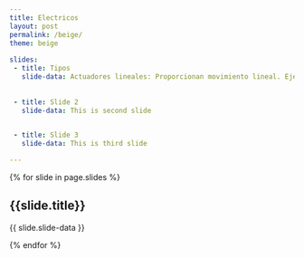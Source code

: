 ```yaml
---
title: Electricos
layout: post
permalink: /beige/
theme: beige
 
slides:
 - title: Tipos
   slide-data: Actuadores lineales: Proporcionan movimiento lineal. Ejemplo: cilindros eléctricos. Actuadores rotativos: Generan movimiento rotacional. Ejemplo: servomotores. Actuadores de paso a paso: Permiten movimientos precisos en pasos discretos. Actuadores piezoeléctricos: Utilizan materiales piezoeléctricos para generar movimiento al aplicar voltaje.
 
     
 - title: Slide 2
   slide-data: This is second slide

   
 - title: Slide 3
   slide-data: This is third slide

---
```


{% for slide in page.slides %}
                    
<section data-background="{% if slide.background %}{{slide.background}}{% else %}{{page.background}}{% endif %}"><h1>{{slide.title}}</h1>{{ slide.slide-data }}</section>
                    
{% endfor %}
    
